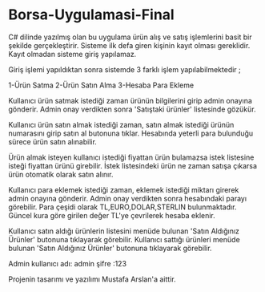 # Borsa-Uygulamasi-Final
C# dilinde yazılmış olan bu uygulama ürün alış ve satış işlemlerini basit bir şekilde gerçekleştirir.
Sisteme ilk defa giren kişinin kayıt olması gereklidir. Kayıt olmadan sisteme giriş yapılamaz.

Giriş işlemi yapıldıktan sonra sistemde 3 farklı işlem yapılabilmektedir ;

1-Ürün Satma
2-Ürün Satın Alma
3-Hesaba Para Ekleme

Kullanıcı ürün satmak istediği zaman ürünün bilgilerini girip admin onayına gönderir. Admin onay verdikten sonra 'Satıştaki ürünler' listesinde gözükür.

Kullanıcı ürün satın almak istediği zaman, satın almak istediği ürünün numarasını girip satın al butonuna tıklar. Hesabında yeterli para bulunduğu sürece ürün satın alınabilir.

Ürün almak isteyen kullanıcı istediği fiyattan ürün bulamazsa istek listesine isteği fiyattan ürünü girebilir. İstek listesindeki ürün ne zaman satışa çıkarsa ürün otomatik olarak satın alınır. 

Kullanıcı para eklemek istediği zaman, eklemek istediği miktarı girerek admin onayına gönderir. Admin onay verdikten sonra hesabındaki parayı görebilir. Para çeşidi olarak TL,EURO,DOLAR,STERLIN bulunmaktadır. Güncel kura göre girilen değer TL'ye çevrilerek hesaba eklenir.

Kullanıcı satın aldığı ürünlerin listesini menüde bulunan 'Satın Aldığınız Ürünler' butonuna tıklayarak görebilir.
Kullanıcı sattığı ürünleri menüde bulunan 'Satın Aldığınız Ürünler' butonuna tıklayarak görebilir.

Admin
kullanıcı adı: admin
şifre :123

Projenin tasarımı ve yazılımı Mustafa Arslan'a aittir.
